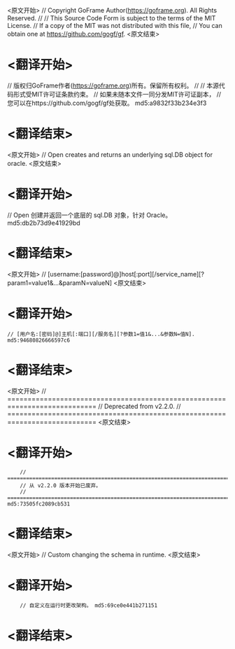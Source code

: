 
<原文开始>
// Copyright GoFrame Author(https://goframe.org). All Rights Reserved.
//
// This Source Code Form is subject to the terms of the MIT License.
// If a copy of the MIT was not distributed with this file,
// You can obtain one at https://github.com/gogf/gf.
<原文结束>

# <翻译开始>
// 版权归GoFrame作者(https://goframe.org)所有。保留所有权利。
//
// 本源代码形式受MIT许可证条款约束。
// 如果未随本文件一同分发MIT许可证副本，
// 您可以在https://github.com/gogf/gf处获取。 md5:a9832f33b234e3f3
# <翻译结束>


<原文开始>
// Open creates and returns an underlying sql.DB object for oracle.
<原文结束>

# <翻译开始>
// Open 创建并返回一个底层的 sql.DB 对象，针对 Oracle。 md5:db2b73d9e41929bd
# <翻译结束>


<原文开始>
// [username:[password]@]host[:port][/service_name][?param1=value1&...&paramN=valueN]
<原文结束>

# <翻译开始>
	// [用户名:[密码]@]主机[:端口][/服务名][?参数1=值1&...&参数N=值N]. md5:94680826666597c6
# <翻译结束>


<原文开始>
		// ============================================================================
		// Deprecated from v2.2.0.
		// ============================================================================
<原文结束>

# <翻译开始>
		// ============================================================================
		// 从 v2.2.0 版本开始已废弃。
		// ============================================================================ md5:73505fc2089cb531
# <翻译结束>


<原文开始>
// Custom changing the schema in runtime.
<原文结束>

# <翻译开始>
		// 自定义在运行时更改架构。 md5:69ce0e441b271151
# <翻译结束>

